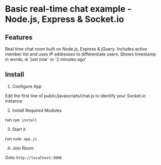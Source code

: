 Basic real-time chat example - Node.js, Express & Socket.io
===========================================================

Features
-----------------------------------------------------------
Real time chat room built on Node.js, Express & jQuery. Includes active member list and uses IP addresses to differentiate users. Shows timestamp in words, ie 'just now' or '2 minutes ago'

Install
-----------------------------------------------------------
1) Configure App

Edit the first line of public/javascripts/chat.js to identify your Socket.io instance


2) Install Required Modules

run `npm install`


3) Start it

run `node app.js`


4) Join Room

Goto `http://localhost:3000`